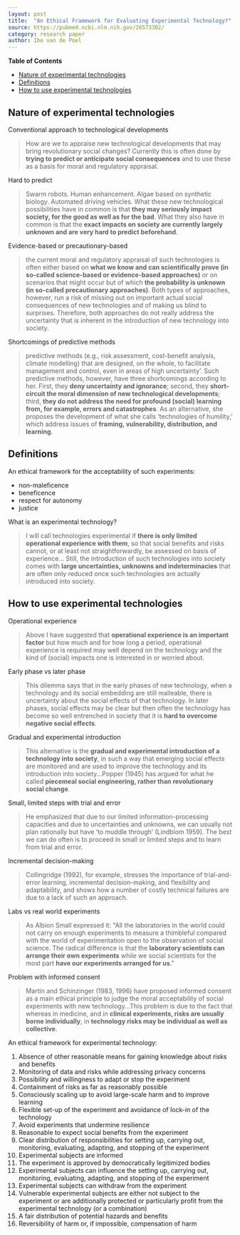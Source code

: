 ```yaml
---
layout: post
title:  "An Ethical Framework for Evaluating Experimental Technology?"
source: https://pubmed.ncbi.nlm.nih.gov/26573302/
category: research paper
author: Ibo van de Poel
---
```


<!-- START doctoc generated TOC please keep comment here to allow auto update -->
<!-- DON'T EDIT THIS SECTION, INSTEAD RE-RUN doctoc TO UPDATE -->
**Table of Contents**

- [Nature of experimental technologies](#nature-of-experimental-technologies)
- [Definitions](#definitions)
- [How to use experimental technologies](#how-to-use-experimental-technologies)

<!-- END doctoc generated TOC please keep comment here to allow auto update -->

## Nature of experimental technologies

Conventional approach to technological developments

> How are we to appraise new technological developments that may bring revolutionary social changes? Currently this is often done by **trying to predict or anticipate social consequences** and to use these as a basis for moral and regulatory appraisal.

Hard to predict

> Swarm robots. Human enhancement. Algae based on synthetic biology. Automated driving vehicles. What these new technological possibilities have in common is that **they may seriously impact society, for the good as well as for the bad**. What they also have in common is that the **exact impacts on society are currently largely unknown and are very hard to predict beforehand**.

Evidence-based or precautionary-based

> the current moral and regulatory appraisal of such technologies is often either based on **what we know and can scientifically prove (in so-called science-based or evidence-based approaches)** or on scenarios that might occur but of which **the probability is unknown (in so-called precautionary approaches)**. Both types of approaches, however, run a risk of missing out on important actual social consequences of new technologies and of making us blind to surprises. Therefore, both approaches do not really address the uncertainty that is inherent in the introduction of new technology into society.

Shortcomings of predictive methods

> predictive methods (e.g., risk assessment, cost-benefit analysis, climate modelling) that are designed, on the whole, to facilitate management and control, even in areas of high uncertainty’. Such predictive methods, however, have three shortcomings according to her. First, they **deny uncertainty and ignorance**; second, they **short-circuit the moral dimension of new technological developments**; third, **they do not address the need for profound (social) learning from, for example, errors and catastrophes**. As an alternative, she proposes the development of what she calls ‘technologies of humility,’ which address issues of **framing, vulnerability, distribution, and learning**.

## Definitions

An ethical framework for the acceptability of such experiments:

- non-maleficence
- beneficence
- respect for autonomy
- justice

What is an experimental technology?

> I will call technologies experimental if **there is only limited operational experience with them**, so that social benefits and risks cannot, or at least not straightforwardly, be assessed on basis of experience... Still, the introduction of such technologies into society comes with **large uncertainties, unknowns and indeterminacies** that are often only reduced once such technologies are actually introduced into society.

## How to use experimental technologies

Operational experience

> Above I have suggested that **operational experience is an important factor** but how much and for how long a period, operational experience is required may well depend on the technology and the kind of (social) impacts one is interested in or worried about.

Early phase vs later phase

> This dilemma says that in the early phases of new technology, when a technology and its social embedding are still malleable, there is uncertainty about the social effects of that technology. In later phases, social effects may be clear but then often the technology has become so well entrenched in society that it is **hard to overcome negative social effects**.

Gradual and experimental introduction

> This alternative is the **gradual and experimental introduction of a technology into society**, in such a way that emerging social effects are monitored and are used to improve the technology and its introduction into society...Popper (1945) has argued for what he called **piecemeal social engineering, rather than revolutionary social change**.

Small, limited steps with trial and error

> He emphasized that due to our limited information-processing capacities and due to uncertainties and unknowns, we can usually not plan rationally but have ‘to muddle through’ (Lindblom 1959). The best we can do often is to proceed in small or limited steps and to learn from trial and error.

Incremental decision-making

> Collingridge (1992), for example, stresses the importance of trial-and-error learning, incremental decision-making, and flexibility and adaptability, and shows how a number of costly technical failures are due to a lack of such an approach.

Labs vs real world experiments

> As Albion Small expressed it: "All the laboratories in the world could not carry on enough experiments to measure a thimbleful compared with the world of experimentation open to the observation of social science. The radical difference is that the **laboratory scientists can arrange their own experiments** while we social scientists for the most part **have our experiments arranged for us**."

Problem with informed consent

> Martin and Schinzinger (1983, 1996) have proposed informed consent as a main ethical principle to judge the moral acceptability of social experiments with new technology...This problem is due to the fact that whereas in medicine, and in **clinical experiments, risks are usually borne individually**, in **technology risks may be individual as well as collective**.

An ethical framework for experimental technology:

1. Absence of other reasonable means for gaining knowledge about risks and benefits
1. Monitoring of data and risks while addressing privacy concerns
1. Possibility and willingness to adapt or stop the experiment
1. Containment of risks as far as reasonably possible
1. Consciously scaling up to avoid large-scale harm and to improve learning
1. Flexible set-up of the experiment and avoidance of lock-in of the technology
1. Avoid experiments that undermine resilience
1. Reasonable to expect social benefits from the experiment
1. Clear distribution of responsibilities for setting up, carrying out, monitoring, evaluating, adapting, and stopping of the experiment
1. Experimental subjects are informed
1. The experiment is approved by democratically legitimized bodies
1. Experimental subjects can influence the setting up, carrying out, monitoring, evaluating, adapting, and stopping of the experiment
1. Experimental subjects can withdraw from the experiment
1. Vulnerable experimental subjects are either not subject to the experiment or are additionally protected or particularly profit from the experimental technology (or a combination)
1. A fair distribution of potential hazards and benefits
1. Reversibility of harm or, if impossible, compensation of harm
